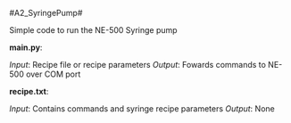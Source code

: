 #A2_SyringePump#

Simple code to run the NE-500 Syringe pump

__main.py__:

_Input_: Recipe file or recipe parameters
_Output_: Fowards commands to NE-500 over COM port
 

__recipe.txt__:

_Input_: Contains commands and syringe recipe parameters
_Output_: None
